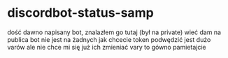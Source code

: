 # discordbot-status-samp

dość dawno napisany bot, znalazłem go tutaj (był na private) wieć dam na publica
bot nie jest na żadnych jak chcecie token podwędzić
jest dużo varów ale nie chce mi się już ich zmieniać
vary to gówno pamietajcie

